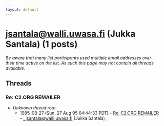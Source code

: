 ```yaml
---
layout: default
---
```


# jsantala@walli.uwasa.fi (Jukka Santala) (1 posts)

_Be aware that many list participants used multiple email addresses over their time active on the list. As such this page may not contain all threads available._

## Threads

### Re: C2.ORG REMAILER
+ _Unknown thread root_
  + 1995-08-27 (Sun, 27 Aug 95 04:44:33 PDT) - [Re: C2.ORG REMAILER](/archive/1995/08/762f7626fc0c47ec2d07ee6cc72214bec96b19fa8e30f04dfd278688a880eb0f) - _jsantala@walli.uwasa.fi (Jukka Santala)_

